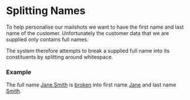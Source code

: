 # Splitting Names

To help personalise our mailshots we want to have the first name and last name of the customer. 
Unfortunately the customer data that we are supplied only contains full names.

The system therefore attempts to break a supplied full name into its constituents by splitting around whitespace.

### Example

The full name [Jane Smith]() is [broken]() into first name [Jane]() and last name [Smith]().